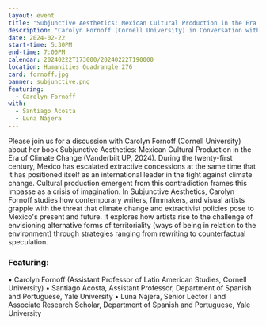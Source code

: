 ```yaml
---
layout: event
title: "Subjunctive Aesthetics: Mexican Cultural Production in the Era of Climate Change"
description: "Carolyn Fornoff (Cornell University) in Conversation with Santiago Acosta and Luna Nájera."
date: 2024-02-22
start-time: 5:30PM
end-time: 7:00PM
calendar: 20240222T173000/20240222T190000
location: Humanities Quadrangle 276
card: fornoff.jpg
banner: subjunctive.png
featuring:
  - Carolyn Fornoff
with:
  - Santiago Acosta
  - Luna Nájera
---
```


Please join us for a discussion with Carolyn Fornoff (Cornell University) about her book Subjunctive Aesthetics: Mexican Cultural Production in the Era of Climate Change (Vanderbilt UP, 2024). During the twenty-first century, Mexico has escalated extractive concessions at the same time that it has positioned itself as an international leader in the fight against climate change. Cultural production emergent from this contradiction frames this impasse as a crisis of imagination. In Subjunctive Aesthetics, Carolyn Fornoff studies how contemporary writers, filmmakers, and visual artists grapple with the threat that climate change and extractivist policies pose to Mexico's present and future. It explores how artists rise to the challenge of envisioning alternative forms of territoriality (ways of being in relation to the environment) through strategies ranging from rewriting to counterfactual speculation.

### Featuring:

• Carolyn Fornoff (Assistant Professor of Latin American Studies, Cornell University)
• Santiago Acosta, Assistant Professor, Department of Spanish and Portuguese, Yale University
• Luna Nájera, Senior Lector I and Associate Research Scholar, Department of Spanish and Portuguese, Yale University
